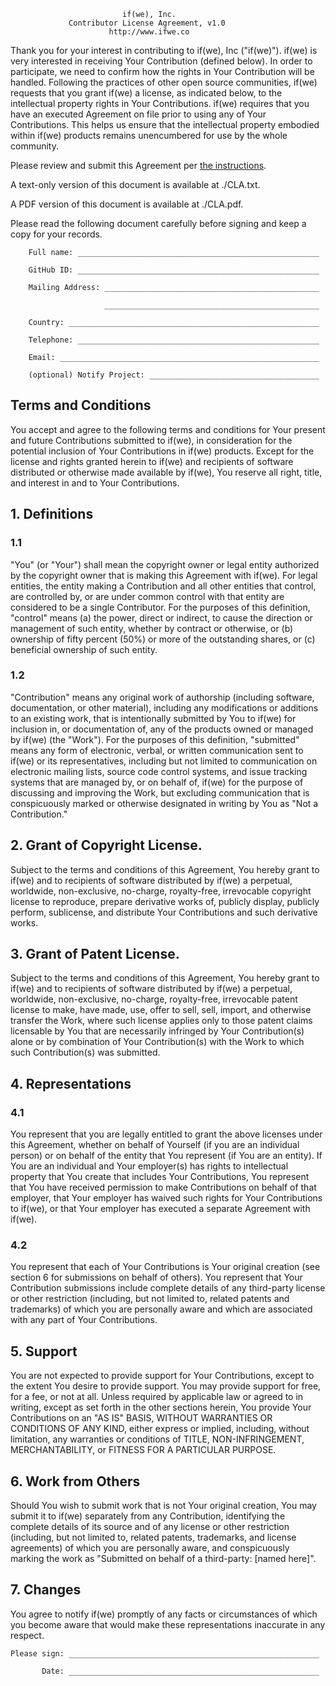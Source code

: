                              if(we), Inc.
                 Contributor License Agreement, v1.0
                          http://www.ifwe.co

Thank you for your interest in contributing to if(we), Inc ("if(we)"). if(we)
is very interested in receiving Your Contribution (defined below). In order to
participate, we need to confirm how the rights in Your Contribution will be
handled. Following the practices of other open source communities, if(we)
requests that you grant if(we) a license, as indicated below, to the
intellectual property rights in Your Contributions. if(we) requires that you
have an executed Agreement on file prior to using any of Your Contributions.
This helps us ensure that the intellectual property embodied within if(we)
products remains unencumbered for use by the whole community.

Please review and submit this Agreement per [the instructions](./CLA_Process.md).

A text-only version of this document is available at ./CLA.txt.

A PDF version of this document is available at ./CLA.pdf.

Please read the following document carefully before signing and keep a copy for
your records.

```
    Full name: ______________________________________________________

    GitHub ID: ______________________________________________________

    Mailing Address: ________________________________________________

                     ________________________________________________

    Country: ________________________________________________________

    Telephone: ______________________________________________________

    Email: __________________________________________________________

    (optional) Notify Project: ______________________________________
```


## Terms and Conditions

You accept and agree to the following terms and conditions for Your present and
future Contributions submitted to if(we), in consideration for the potential
inclusion of Your Contributions in if(we) products. Except for the license and
rights granted herein to if(we) and recipients of software distributed or
otherwise made available by if(we), You reserve all right, title, and interest
in and to Your Contributions.

## 1. Definitions

### 1.1

"You" (or "Your") shall mean the copyright owner or legal entity authorized by
the copyright owner that is making this Agreement with if(we). For legal
entities, the entity making a Contribution and all other entities that control,
are controlled by, or are under common control with that entity are considered
to be a single Contributor. For the purposes of this definition, "control" means
(a) the power, direct or indirect, to cause the direction or management of such
entity, whether by contract or otherwise, or (b) ownership of fifty percent
(50%) or more of the outstanding shares, or (c) beneficial ownership of such
entity.

### 1.2

"Contribution" means any original work of authorship (including software,
documentation, or other material), including any modifications or additions to
an existing work, that is intentionally submitted by You to if(we) for inclusion
in, or documentation of, any of the products owned or managed by if(we) (the
"Work"). For the purposes of this definition, "submitted" means any form of
electronic, verbal, or written communication sent to if(we) or its
representatives, including but not limited to communication on electronic
mailing lists, source code control systems, and issue tracking systems that are
managed by, or on behalf of, if(we) for the purpose of discussing and improving
the Work, but excluding communication that is conspicuously marked or otherwise
designated in writing by You as "Not a Contribution."

## 2. Grant of Copyright License.

Subject to the terms and conditions of this Agreement, You hereby grant to
if(we) and to recipients of software distributed by if(we) a perpetual,
worldwide, non-exclusive, no-charge, royalty-free, irrevocable copyright license
to reproduce, prepare derivative works of, publicly display, publicly perform,
sublicense, and distribute Your Contributions and such derivative works.

## 3. Grant of Patent License.

Subject to the terms and conditions of this Agreement, You hereby grant to
if(we) and to recipients of software distributed by if(we) a perpetual,
worldwide, non-exclusive, no-charge, royalty-free, irrevocable patent license to
make, have made, use, offer to sell, sell, import, and otherwise transfer the
Work, where such license applies only to those patent claims licensable by You
that are necessarily infringed by Your Contribution(s) alone or by combination
of Your Contribution(s) with the Work to which such Contribution(s) was
submitted.

## 4. Representations

### 4.1

You represent that you are legally entitled to grant the above licenses under
this Agreement, whether on behalf of Yourself (if you are an individual person)
or on behalf of the entity that You represent (if You are an entity). If You are
an individual and Your employer(s) has rights to intellectual property that You
create that includes Your Contributions, You represent that You have received
permission to make Contributions on behalf of that employer, that Your employer
has waived such rights for Your Contributions to if(we), or that Your employer
has executed a separate Agreement with if(we).

### 4.2

You represent that each of Your Contributions is Your original creation (see
section 6 for submissions on behalf of others). You represent that Your
Contribution submissions include complete details of any third-party license or
other restriction (including, but not limited to, related patents and
trademarks) of which you are personally aware and which are associated with any
part of Your Contributions.

## 5. Support

You are not expected to provide support for Your Contributions, except to the
extent You desire to provide support. You may provide support for free, for a
fee, or not at all. Unless required by applicable law or agreed to in writing,
except as set forth in the other sections herein, You provide Your Contributions
on an "AS IS" BASIS, WITHOUT WARRANTIES OR CONDITIONS OF ANY KIND, either
express or implied, including, without limitation, any warranties or conditions
of TITLE, NON-INFRINGEMENT, MERCHANTABILITY, or FITNESS FOR A PARTICULAR PURPOSE.

## 6. Work from Others

Should You wish to submit work that is not Your original creation, You may
submit it to if(we) separately from any Contribution, identifying the complete
details of its source and of any license or other restriction (including, but
not limited to, related patents, trademarks, and license agreements) of which
you are personally aware, and conspicuously marking the work as "Submitted on
behalf of a third-party: [named here]".

## 7. Changes

You agree to notify if(we) promptly of any facts or circumstances of which you
become aware that would make these representations inaccurate in any respect.

```
Please sign: ________________________________________________________

       Date: ________________________________________________________

```
